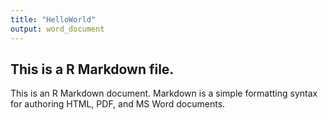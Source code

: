 ```yaml
---
title: "HelloWorld"
output: word_document
---
```




## This is a R Markdown file.

This is an R Markdown document. Markdown is a simple formatting syntax for authoring HTML, PDF, and MS Word documents. 



